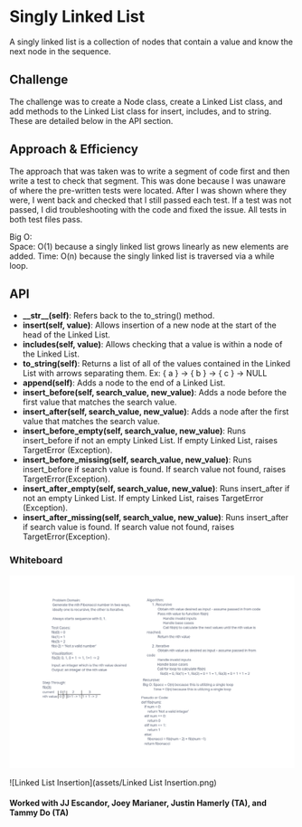 # Singly Linked List
A singly linked list is a collection of nodes that contain a value and know
the next node in the sequence.

## Challenge
The challenge was to create a Node class, create a Linked List class, and
add methods to the Linked List class for insert, includes, and to string.
These are detailed below in the API section.

## Approach & Efficiency
The approach that was taken was to write a segment of code first and then
write a test to check that segment.  This was done because I was unaware of
where the pre-written tests were located.  After I was shown where they were,
I went back and checked that I still passed each test.  If a test was not
passed, I did troubleshooting with the code and fixed the issue.  All tests
in both test files pass.

Big O:<br>
Space: O(1) because a singly linked list grows linearly as new elements are
added.
Time: O(n) because the singly linked list is traversed via a while loop.

## API
* __\_\_str\_\_(self)__: Refers back to the to_string() method.
* __insert(self, value)__: Allows insertion of a new node at the start of the
  head of the Linked List.
* __includes(self, value)__: Allows checking that a value is within a node
  of the Linked List.
* __to_string(self)__: Returns a list of all of the values contained in the
  Linked List with arrows separating them.  Ex: { a } -> { b } -> { c } -> NULL
* __append(self)__: Adds a node to the end of a Linked List.
* __insert_before(self, search_value, new_value)__: Adds a node before the
  first value that matches the search value.
* __insert_after(self, search_value, new_value)__: Adds a node after the
  first value that matches the search value.
* __insert_before_empty(self, search_value, new_value)__: Runs insert_before
  if not an empty Linked List.  If empty Linked List, raises TargetError
  (Exception).
* __insert_before_missing(self, search_value, new_value)__: Runs
  insert_before if search value is found.  If search value not found, raises
  TargetError(Exception).
* __insert_after_empty(self, search_value, new_value)__: Runs insert_after
  if not an empty Linked List.  If empty Linked List, raises TargetError
  (Exception).
* __insert_after_missing(self, search_value, new_value)__: Runs
  insert_after if search value is found.  If search value not found, raises
  TargetError(Exception).

### Whiteboard
![Linked List Implementation](assets/Linked%20List%20Implementation%20.png)

![Linked List Insertion](assets/Linked List Insertion.png)

#### Worked with JJ Escandor, Joey Marianer, Justin Hamerly (TA), and Tammy Do (TA)
